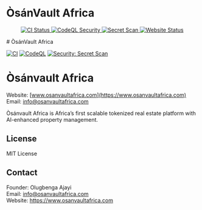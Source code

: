 # ÒsánVault Africa

<p align="center">
  <a href="https://github.com/Darkhearted007/osanvault-africa/actions/workflows/ci.yml">
    <img src="https://github.com/Darkhearted007/osanvault-africa/actions/workflows/ci.yml/badge.svg" alt="CI Status">
  </a>
  <a href="https://github.com/Darkhearted007/osanvault-africa/actions/workflows/codeql-analysis.yml">
    <img src="https://github.com/Darkhearted007/osanvault-africa/actions/workflows/codeql-analysis.yml/badge.svg" alt="CodeQL Security">
  </a>
  <a href="https://github.com/Darkhearted007/osanvault-africa/actions/workflows/secret-scan.yml">
    <img src="https://github.com/Darkhearted007/osanvault-africa/actions/workflows/secret-scan.yml/badge.svg" alt="Secret Scan">
  </a>
  <a href="https://osanvaultafrica.com">
    <img src="https://img.shields.io/website?url=https%3A%2F%2Fosanvaultafrica.com" alt="Website Status">
  </a>
</p>
# ÒsánVault Africa

[![CI](https://github.com/osanvaultafrica/osanvault-clean/actions/workflows/ci.yml/badge.svg)](https://github.com/osanvaultafrica/osanvault-clean/actions/workflows/ci.yml)
[![CodeQL](https://github.com/osanvaultafrica/osanvault-clean/actions/workflows/codeql.yml/badge.svg)](https://github.com/osanvaultafrica/osanvault-clean/actions/workflows/codeql.yml)
[![Security: Secret Scan](https://github.com/osanvaultafrica/osanvault-clean/actions/workflows/secret-scan.yml/badge.svg)](https://github.com/osanvaultafrica/osanvault-clean/actions/workflows/secret-scan.yml)

# Òsánvault Africa

Website: [www.osanvaultafrica.com](https://www.osanvaultafrica.com)  
Email: info@osanvaultafrica.com  

Òsánvault Africa is Africa’s first scalable tokenized real estate platform with AI-enhanced property management.

## License
MIT License

## Contact
Founder: Olugbenga Ajayi  
Email: info@osanvaultafrica.com  
Website: https://www.osanvaultafrica.com
